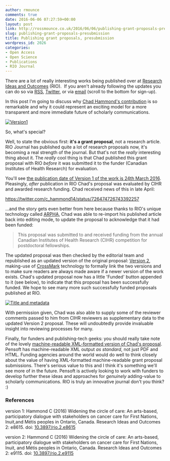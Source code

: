 ```yaml
---
author: rmounce
comments: true
date: 2016-06-06 07:27:59+00:00
layout: post
link: http://rossmounce.co.uk/2016/06/06/publishing-grant-proposals-presubmission/
slug: publishing-grant-proposals-presubmission
title: Publishing grant proposals, presubmission
wordpress_id: 2026
categories:
- Open Access
- Open Science
- Publications
- RIO Journal
---
```


There are a lot of really interesting works being published over at [Research Ideas and Outcomes](http://riojournal.com/about) (RIO).  If you aren't already following the updates you can do so via [RSS](http://riojournal.com/rss.php), [Twitter](https://twitter.com/RIOJournal), or via [email](http://riojournal.com/) (scroll to the bottom for sign-up).

In this post I'm going to discuss why [Chad Hammond's contribution](http://rio.pensoft.net/articles.php?id=9115) is so remarkable and why it could represent an exciting model for a more transparent and more immediate future of scholarly communications.

[![Version1](http://rossmounce.co.uk/wp-content/uploads/2016/06/version1.png)](http://riojournal.com/articles.php?id=8615&display_type=list&element_type=8)













So, what's special?

Well, to state the obvious first: **it's a grant proposal**, not a research article. RIO Journal has published quite a lot of research proposals now, it's becoming a real strength of the journal. But that's not the _really_ interesting thing about it. The _really_ cool thing is that Chad published this grant proposal with RIO _before_ it was submitted it to the funder (Canadian Institutes of Health Research) for evaluation.

You'll see [the publication date of Version 1 of the work is 24th March 2016](http://riojournal.com/articles.php?id=8615&display_type=list&element_type=8). Pleasingly, _after_ publication in RIO Chad's proposal was evaluated by CIHR and awarded research funding. Chad received news of this in late April:

https://twitter.com/c_hammond14/status/726474726743392257

...and the story gets even better from here because thanks to RIO's unique technology called [ARPHA](http://arphahub.com/), Chad was able to re-import his published article back into editing mode, to update the proposal to acknowledge that it had been funded:


<blockquote>This proposal was submitted to and received funding from the annual Canadian Institutes of Health Research (CIHR) competition for postdoctoral fellowships.</blockquote>


The updated proposal was then checked by the editorial team and republished as an updated version of the original proposal: [Version 2](http://rio.pensoft.net/articles.php?id=9115), making-use of [CrossMark](http://www.crossref.org/crossmark/) technology to formally link the two versions and to make sure readers are always made aware if a newer version of the work exists. Chad's updated proposal now has a little 'Funded' button appended to it (see below), to indicate that this proposal has been successfully funded. We hope to see many more such successfully funded proposals published at RIO.

[![Title and metadata](http://rossmounce.co.uk/wp-content/uploads/2016/06/hammond.png)](http://riojournal.com/articles.php?id=9115)





With permission given, Chad was also able to supply some of the reviewer comments passed to him from CIHR reviewers as supplementary data to the updated Version 2 proposal. These will undoubtedly provide invaluable insight into reviewing processes for many.

Finally, for funders and publishing-tech geeks: you should really take note of the lovely [machine-readable XML-formatted version of Chad's proposal](http://rio.pensoft.net/lib/ajax_srv/article_elements_srv.php?action=download_xml&item_id=9115). Pensoft has machine-readable XML output _as standard_, not just PDF and HTML. Funding agencies around the world would do well to think closely about the value of having XML-formatted machine-readable grant proposal submissions. There's serious value to this and I think it's something we'll see more of in the future. Pensoft is actively looking to work with funders to develop further these ideas and approaches for _genuinely_ adding-value to scholarly communications.
RIO is truly an innovative journal don't you think?
:)


### References


version 1:
Hammond C (2016) Widening the circle of care: An arts-based, participatory dialogue with stakeholders on cancer care for First Nations, Inuit,and Métis peoples in Ontario, Canada. Research Ideas and Outcomes 2: e8615. doi: [10.3897/rio.2.e8615](http://dx.doi.org/10.3897/rio.2.e8615)

version 2:
Hammond C (2016) Widening the circle of care: An arts-based, participatory dialogue with stakeholders on cancer care for First Nations, Inuit, and Métis peoples in Ontario, Canada. Research Ideas and Outcomes 2: e9115. doi: [10.3897/rio.2.e9115](http://dx.doi.org/10.3897/rio.2.e9115)
